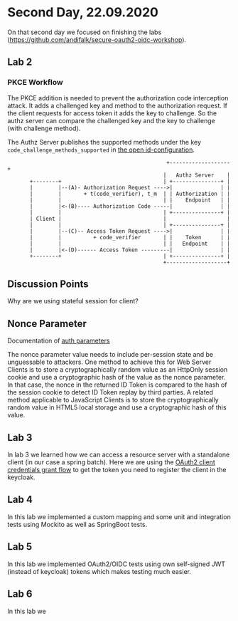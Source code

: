 # Second Day, 22.09.2020

On that second day we focused on finishing the labs (https://github.com/andifalk/secure-oauth2-oidc-workshop).

## Lab 2

### PKCE Workflow

The PKCE addition is needed to prevent the authorization code interception attack. It adds a challenged key and method
to the authorization request. If the client requests for access token it adds the key to challenge. So the authz server
can compare the challenged key and the key to challenge (with challenge method).

The Authz Server publishes the supported methods under the key `code_challenge_methods_supported`
in [the open id-configuration](http://localhost:8080/auth/realms/workshop/.well-known/openid-configuration).

```
                                                  +-------------------+
                                                 |   Authz Server    |
       +--------+                                | +---------------+ |
       |        |--(A)- Authorization Request ---->|               | |
       |        |       + t(code_verifier), t_m  | | Authorization | |
       |        |                                | |    Endpoint   | |
       |        |<-(B)---- Authorization Code -----|               | |
       |        |                                | +---------------+ |
       | Client |                                |                   |
       |        |                                | +---------------+ |
       |        |--(C)-- Access Token Request ---->|               | |
       |        |          + code_verifier       | |    Token      | |
       |        |                                | |   Endpoint    | |
       |        |<-(D)------ Access Token ---------|               | |
       +--------+                                | +---------------+ |
                                                 +-------------------+
```

## Discussion Points
Why are we using stateful session for client?

## Nonce Parameter
Documentation of [auth parameters](https://openid.net/specs/openid-connect-core-1_0.html#AuthRequest)

The nonce parameter value needs to include per-session state and be unguessable to attackers. One method to achieve
this for Web Server Clients is to store a cryptographically random value as an HttpOnly session cookie and use a
cryptographic hash of the value as the nonce parameter. In that case, the nonce in the returned ID Token is compared
to the hash of the session cookie to detect ID Token replay by third parties. A related method applicable to JavaScript
Clients is to store the cryptographically random value in HTML5 local storage and use a cryptographic hash of this value.

## Lab 3
In lab 3 we learned how we can access a resource server with a standalone client (in our case a spring batch). Here we
are using the [OAuth2 client credentials grant flow](https://tools.ietf.org/html/rfc6749#section-4.4) to get the token
you need to register the client in the keycloak. 

## Lab 4
In this lab we implemented a custom mapping and some unit and integration tests using Mockito as well as SpringBoot tests.

## Lab 5
In this lab we implemented OAuth2/OIDC tests using own self-signed JWT (instead of keycloak) tokens which makes testing much easier.

## Lab 6
In this lab we 